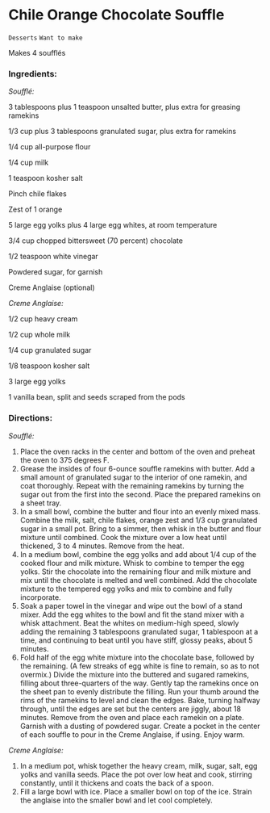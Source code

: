 # Chile Orange Chocolate Souffle

`Desserts` `Want to make`

Makes 4 soufflés 

### **Ingredients:**

_Soufflé:_

3 tablespoons plus 1 teaspoon unsalted butter, plus extra for greasing ramekins

1/3 cup plus 3 tablespoons granulated sugar, plus extra for ramekins 

1/4 cup all-purpose flour 

1/4 cup milk 

1 teaspoon kosher salt 

Pinch chile flakes 

Zest of 1 orange 

5 large egg yolks plus 4 large egg whites, at room temperature 

3/4 cup chopped bittersweet (70 percent) chocolate

1/2 teaspoon white vinegar 

Powdered sugar, for garnish 

Creme Anglaise (optional)

_Creme Anglaise:_

1/2 cup heavy cream

1/2 cup whole milk 

1/4 cup granulated sugar 

1/8 teaspoon kosher salt 

3 large egg yolks 

1 vanilla bean, split and seeds scraped from the pods 

### **Directions:**

_Soufflé:_

1. Place the oven racks in the center and bottom of the oven and preheat the oven to 375 degrees F.
2. Grease the insides of four 6-ounce souffle ramekins with butter. Add a small amount of granulated sugar to the interior of one ramekin, and coat thoroughly. Repeat with the remaining ramekins by turning the sugar out from the first into the second. Place the prepared ramekins on a sheet tray.
3. In a small bowl, combine the butter and flour into an evenly mixed mass. Combine the milk, salt, chile flakes, orange zest and 1/3 cup granulated sugar in a small pot. Bring to a simmer, then whisk in the butter and flour mixture until combined. Cook the mixture over a low heat until thickened, 3 to 4 minutes. Remove from the heat.
4. In a medium bowl, combine the egg yolks and add about 1/4 cup of the cooked flour and milk mixture. Whisk to combine to temper the egg yolks. Stir the chocolate into the remaining flour and milk mixture and mix until the chocolate is melted and well combined. Add the chocolate mixture to the tempered egg yolks and mix to combine and fully incorporate.
5. Soak a paper towel in the vinegar and wipe out the bowl of a stand mixer. Add the egg whites to the bowl and fit the stand mixer with a whisk attachment. Beat the whites on medium-high speed, slowly adding the remaining 3 tablespoons granulated sugar, 1 tablespoon at a time, and continuing to beat until you have stiff, glossy peaks, about 5 minutes.
6. Fold half of the egg white mixture into the chocolate base, followed by the remaining. (A few streaks of egg white is fine to remain, so as to not overmix.) Divide the mixture into the buttered and sugared ramekins, filling about three-quarters of the way. Gently tap the ramekins once on the sheet pan to evenly distribute the filling. Run your thumb around the rims of the ramekins to level and clean the edges. Bake, turning halfway through, until the edges are set but the centers are jiggly, about 18 minutes. Remove from the oven and place each ramekin on a plate. Garnish with a dusting of powdered sugar. Create a pocket in the center of each souffle to pour in the Creme Anglaise, if using. Enjoy warm.

_Creme Anglaise:_

1. In a medium pot, whisk together the heavy cream, milk, sugar, salt, egg yolks and vanilla seeds. Place the pot over low heat and cook, stirring constantly, until it thickens and coats the back of a spoon.
2. Fill a large bowl with ice. Place a smaller bowl on top of the ice. Strain the anglaise into the smaller bowl and let cool completely.

